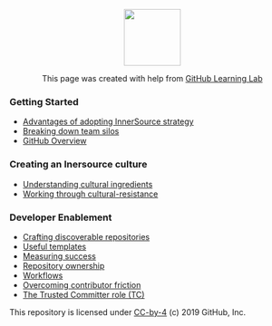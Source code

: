 <p align="center"><img width="100" src="https://lab.github.com/public/images/avatar.png"></p>

<p align="center">This page was created with help from <a href="https://lab.github.com/">GitHub Learning Lab</a></p>

### Getting Started
- [Advantages of adopting InnerSource strategy](adopting-innersource-strategy/)
- [Breaking down team silos](breaking-down-silos/)
- [GitHub Overview](github-overview/)

### Creating an Inersource culture

- [Understanding cultural ingredients](cultural-ingredients/)
- [Working through cultural-resistance](breaking-down-silos/)

### Developer Enablement

- [Crafting discoverable repositories](discoverable/)
- [Useful templates](templates/)
- [Measuring success](metrics/)
- [Repository ownership](repo-ownership/)
- [Workflows](workflows/)
- [Overcoming contributor friction](contributor-friction/)
- [The Trusted Committer role (TC)](tc-role/)


This repository is licensed under [CC-by-4](../LICENSE) (c) 2019 GitHub, Inc.
